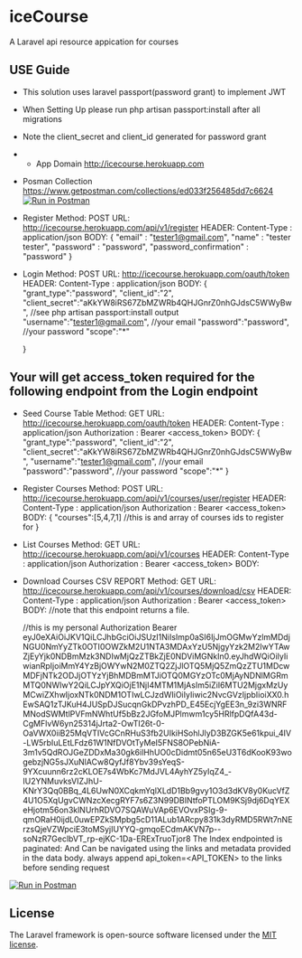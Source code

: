 # iceCourse

A Laravel  api resource appication for courses

## USE Guide
- This solution uses laravel passport(password grant) to implement JWT
- When Setting Up please run php artisan passport:install after all migrations
- Note the client_secret and client_id generated for password grant
- - App Domain http://icecourse.herokuapp.com
- Posman Collection https://www.getpostman.com/collections/ed033f256485dd7c6624
[![Run in Postman](https://run.pstmn.io/button.svg)](https://app.getpostman.com/run-collection/ed033f256485dd7c6624)

- Register
    Method: POST
    URL: http://icecourse.herokuapp.com/api/v1/register
    HEADER: Content-Type : application/json
    BODY: 
    {
        "email" : "tester1@gmail.com",
        "name" : "tester tester",
        "password" : "password",
        "password_confirmation" : "password"
    }
- Login
    Method: POST
    URL: http://icecourse.herokuapp.com/oauth/token
    HEADER: Content-Type : application/json
    BODY: 
    {
        "grant_type":"password",
        "client_id":"2",
        "client_secret":"aKkYW8iRS67ZbMZWRb4QHJGnrZ0nhGJdsC5WWyBw", //see php artisan passport:install output
        "username":"tester1@gmail.com", //your email
        "password":"password", //your password
        "scope":"*"
    
    }
## Your will get access_token required for the following endpoint from the Login endpoint
- Seed Course Table
    Method: GET
    URL: http://icecourse.herokuapp.com/oauth/token
    HEADER: Content-Type : application/json
            Authorization : Bearer <access_token>
    BODY: 
    {
        "grant_type":"password",
        "client_id":"2",
        "client_secret":"aKkYW8iRS67ZbMZWRb4QHJGnrZ0nhGJdsC5WWyBw",
        "username":"tester1@gmail.com",  //your email
        "password":"password", //your password
        "scope":"*"
    }

- Register Courses
    Method: POST
    URL: http://icecourse.herokuapp.com/api/v1/courses/user/register
    HEADER: Content-Type : application/json
            Authorization : Bearer <access_token>
    BODY: 
    {
	    "courses":[5,4,7,1] //this is and array of courses ids to register for
    }
- List Courses
    Method: GET
    URL: http://icecourse.herokuapp.com/api/v1/courses
    HEADER: Content-Type : application/json
            Authorization : Bearer <access_token>
    BODY: 
-   Download Courses CSV REPORT
    Method: GET
    URL: http://icecourse.herokuapp.com/api/v1/courses/download/csv
    HEADER: Content-Type : application/json
            Authorization : Bearer <access_token>
    BODY: 
    //note that this endpoint returns a file.

    //this is my personal Authorization
    Bearer  eyJ0eXAiOiJKV1QiLCJhbGciOiJSUzI1NiIsImp0aSI6IjJmOGMwYzlmMDdjNGU0NmYyZTk0OTI0OWZkM2U1NTA3MDAxYzU5NjgyYzk2M2IwYTAwZjEyYjk0NDBmMzk3NDIwMjQzZTBkZjE0NDViMGNkIn0.eyJhdWQiOiIyIiwianRpIjoiMmY4YzBjOWYwN2M0ZTQ2ZjJlOTQ5MjQ5ZmQzZTU1MDcwMDFjNTk2ODJjOTYzYjBhMDBmMTJiOTQ0MGYzOTc0MjAyNDNlMGRmMTQ0NWIwY2QiLCJpYXQiOjE1NjI4MTM1MjAsIm5iZiI6MTU2MjgxMzUyMCwiZXhwIjoxNTk0NDM1OTIwLCJzdWIiOiIyIiwic2NvcGVzIjpbIioiXX0.hEwSAQ1zTJKuH4JUSpDJSucqnGkDPvzhPD_E45EcjYgEE3n_9zi3WNRFMNodSWMtlPVFmNWhtUf5bBz2JGfoMJPlmwm1cy5HRlfpDQfA43d-CgMFlvW6yn25314jJrta2-OwTI26t-0-OaVWX0iiB25MqVTIVcGCnRHuS3fb2UIkiHSohlJlyD3BZGK5e61kpui_4IV-LW5rbIuLEtLFdz61W1NfDVOtTyMeI5FNS8OPebNiA-3m1v5QdROJGeZDDxMa30gk6ilHhUO0cDidmt05n65eU3T6dKooK93wogebzjNG5sJXuNlACw8QyfJf8Ybv39sYeqS-9YXcuunn6rz2cKLOE7s4WbKc7MdJVL4AyhYZ5yIqZ4_-IU2YNMuvksVIZJhU-KNrY3Qq0BBq_4L6UwN0XCqkmYqlXLdD1Bb9gvy1O3d3dKV8y0KucVfZ4U1O5XqUgvCWNzcXecgRYF7s6Z3N99DBINtfoPTLOM9KSj9dj6DqYEXeHjotm56on3klNUrhRDVO7SQAWuVAp6EVOvxPSIg-9-qmORaH0ijdL0uwEPZkSMpbg5cD11ALub1ARcpy831k3dyRMD5RWt7nNErzsQjeVZWpciE3toMSyjIUYYQ-gmqoECdmAKVN7p--soNzR7GeclbVT_rp-ejKC-1Da-ERExTruoTjor8
    The Index endpointed is paginated: And Can be navigated using the links and metadata provided in the data body. always append api_token=<API_TOKEN> to the links before sending request

[![Run in Postman](https://run.pstmn.io/button.svg)](https://app.getpostman.com/run-collection/ed033f256485dd7c6624)

## License

The Laravel framework is open-source software licensed under the [MIT license](https://opensource.org/licenses/MIT).
